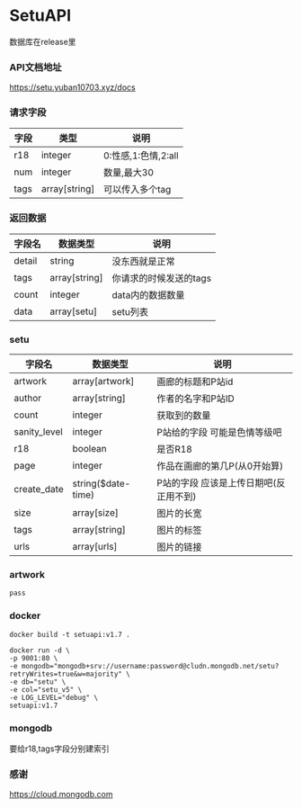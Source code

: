 # SetuAPI

数据库在release里

### API文档地址

https://setu.yuban10703.xyz/docs

### 请求字段

| 字段  | 类型          | 说明                       |
| ----- | ------------- | -------------------------- |
| r18 | integer       | 0:性感,1:色情,2:all |
| num   | integer       | 数量,最大30                |
| tags   | array[string] | 可以传入多个tag            |

### **返回数据**

| 字段名 | 数据类型 | 说明 |
| ------ | -------- | ---- |
| detail | string  | 没东西就是正常 |
| tags | array[string]  | 你请求的时候发送的tags |
| count | integer  | data内的数据数量 |
| data | array[setu] | setu列表 |

### **setu**

| 字段名 | 数据类型 | 说明 |
| ------ | -------- | ---- |
| artwork |  array[artwork] | 画廊的标题和P站id |
| author | array[string]  | 作者的名字和P站ID |
| count | integer  | 获取到的数量 |
| sanity_level | integer | P站给的字段 可能是色情等级吧|
|  r18  |  boolean  |  是否R18 |
| page |  integer  |   作品在画廊的第几P(从0开始算)  |
|  create_date |  string($date-time)  | P站的字段 应该是上传日期吧(反正用不到)  |
| size | array[size] | 图片的长宽 |
| tags | array[string]  | 图片的标签 |
| urls | array[urls] | 图片的链接 |

### **artwork**
    pass


### docker

~~~
docker build -t setuapi:v1.7 .
~~~

~~~
docker run -d \
-p 9001:80 \
-e mongodb="mongodb+srv://username:password@cludn.mongodb.net/setu?retryWrites=true&w=majority" \
-e db="setu" \
-e col="setu_v5" \
-e LOG_LEVEL="debug" \
setuapi:v1.7
~~~

### mongodb

要给r18,tags字段分别建索引

### 感谢

https://cloud.mongodb.com
